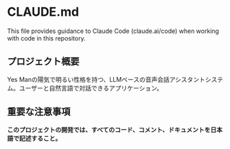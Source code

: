 # CLAUDE.md

This file provides guidance to Claude Code (claude.ai/code) when working with code in this repository.

## プロジェクト概要

Yes Manの陽気で明るい性格を持つ、LLMベースの音声会話アシスタントシステム。ユーザーと自然言語で対話できるアプリケーション。

## 重要な注意事項

**このプロジェクトの開発では、すべてのコード、コメント、ドキュメントを日本語で記述すること。**
